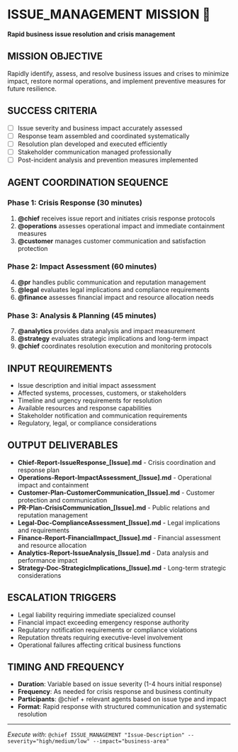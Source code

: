 # ISSUE_MANAGEMENT MISSION 🚨

**Rapid business issue resolution and crisis management**

## MISSION OBJECTIVE
Rapidly identify, assess, and resolve business issues and crises to minimize impact, restore normal operations, and implement preventive measures for future resilience.

## SUCCESS CRITERIA
- [ ] Issue severity and business impact accurately assessed
- [ ] Response team assembled and coordinated systematically
- [ ] Resolution plan developed and executed efficiently
- [ ] Stakeholder communication managed professionally
- [ ] Post-incident analysis and prevention measures implemented

## AGENT COORDINATION SEQUENCE

### Phase 1: Crisis Response (30 minutes)
1. **@chief** receives issue report and initiates crisis response protocols
2. **@operations** assesses operational impact and immediate containment measures
3. **@customer** manages customer communication and satisfaction protection

### Phase 2: Impact Assessment (60 minutes)
4. **@pr** handles public communication and reputation management
5. **@legal** evaluates legal implications and compliance requirements
6. **@finance** assesses financial impact and resource allocation needs

### Phase 3: Analysis & Planning (45 minutes)
7. **@analytics** provides data analysis and impact measurement
8. **@strategy** evaluates strategic implications and long-term impact
9. **@chief** coordinates resolution execution and monitoring protocols

## INPUT REQUIREMENTS
- Issue description and initial impact assessment
- Affected systems, processes, customers, or stakeholders
- Timeline and urgency requirements for resolution
- Available resources and response capabilities
- Stakeholder notification and communication requirements
- Regulatory, legal, or compliance considerations

## OUTPUT DELIVERABLES
- **Chief-Report-IssueResponse_[Issue].md** - Crisis coordination and response plan
- **Operations-Report-ImpactAssessment_[Issue].md** - Operational impact and containment
- **Customer-Plan-CustomerCommunication_[Issue].md** - Customer protection and communication
- **PR-Plan-CrisisCommunication_[Issue].md** - Public relations and reputation management
- **Legal-Doc-ComplianceAssessment_[Issue].md** - Legal implications and requirements
- **Finance-Report-FinancialImpact_[Issue].md** - Financial assessment and resource allocation
- **Analytics-Report-IssueAnalysis_[Issue].md** - Data analysis and performance impact
- **Strategy-Doc-StrategicImplications_[Issue].md** - Long-term strategic considerations

## ESCALATION TRIGGERS
- Legal liability requiring immediate specialized counsel
- Financial impact exceeding emergency response authority
- Regulatory notification requirements or compliance violations
- Reputation threats requiring executive-level involvement
- Operational failures affecting critical business functions

## TIMING AND FREQUENCY
- **Duration**: Variable based on issue severity (1-4 hours initial response)
- **Frequency**: As needed for crisis response and business continuity
- **Participants**: @chief + relevant agents based on issue type and impact
- **Format**: Rapid response with structured communication and systematic resolution

---

*Execute with*: `@chief ISSUE_MANAGEMENT "Issue-Description" --severity="high/medium/low" --impact="business-area"`